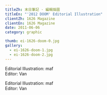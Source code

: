 ```yaml
---
titleZh: 末日筆記 · 編輯插圖
titleEn: "'2012 DOOM' Editorial Illustration"
clientZh: 1626 Magazine
clientEn: 1626 Magazine
date: 2011-06-06
category: graphic

thumb: ei-1626-doom-0.jpg
gallery:
  - ei-1626-doom-1.jpg
  - ei-1626-doom-2.jpg
---
```


Editorial Illustration: maf<br/>
Editor: Van

<!-- lang -->

Editorial Illustration: maf<br/>
Editor: Van
